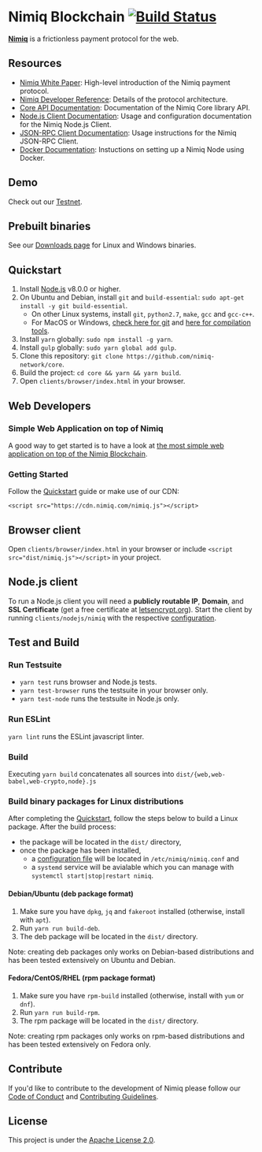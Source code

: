# Nimiq Blockchain [![Build Status](https://travis-ci.org/nimiq-network/core.svg)](https://travis-ci.org/nimiq-network/core)

**[Nimiq](https://nimiq.com/)** is a frictionless payment protocol for the web.

## Resources

- [Nimiq White Paper](https://medium.com/nimiq-network/nimiq-a-peer-to-peer-payment-protocol-native-to-the-web-ffd324bb084): High-level introduction of the Nimiq payment protocol.
- [Nimiq Developer Reference](https://nimiq-network.github.io/developer-reference/): Details of the protocol architecture.
- [Core API Documentation](https://doc.esdoc.org/github.com/nimiq-network/core/): Documentation of the Nimiq Core library API.
- [Node.js Client Documentation](doc/nodejs-client.md): Usage and configuration documentation for the Nimiq Node.js Client.
- [JSON-RPC Client Documentation](doc/json-rpc-client.md): Usage instructions for the Nimiq JSON-RPC Client.
- [Docker Documentation](doc/docker.md): Instuctions on setting up a Nimiq Node using Docker.

## Demo
Check out our [Testnet](https://nimiq-testnet.com).

## Prebuilt binaries
See our [Downloads page](https://nimiq.com/#downloads) for Linux and Windows binaries.

## Quickstart

1. Install [Node.js](https://nodejs.org) v8.0.0 or higher.
2. On Ubuntu and Debian, install `git` and `build-essential`: `sudo apt-get install -y git build-essential`.
    - On other Linux systems, install `git`, `python2.7`, `make`, `gcc` and `gcc-c++`.
    - For MacOS or Windows, [check here for git](https://git-scm.com/downloads) and [here for compilation tools](https://github.com/nodejs/node-gyp#on-mac-os-x).
3. Install `yarn` globally: `sudo npm install -g yarn`.
4. Install `gulp` globally:  `sudo yarn global add gulp`.
5. Clone this repository: `git clone https://github.com/nimiq-network/core`.
6. Build the project: `cd core && yarn && yarn build`.
7. Open `clients/browser/index.html` in your browser.

## Web Developers
### Simple Web Application on top of Nimiq
A good way to get started is to have a look at [the most simple web application on top of the Nimiq Blockchain](https://demo.nimiq.com/).

### Getting Started
Follow the [Quickstart](#quickstart) guide or make use of our CDN:

```
<script src="https://cdn.nimiq.com/nimiq.js"></script>
```

## Browser client

Open `clients/browser/index.html` in your browser or include `<script src="dist/nimiq.js"></script>` in your project.

## Node.js client

To run a Node.js client you will need a **publicly routable IP**, **Domain**, and **SSL Certificate** (get a free certificate at [letsencrypt.org](https://letsencrypt.org/)). Start the client by running `clients/nodejs/nimiq` with the respective [configuration](doc/nodejs-client.md).

## Test and Build

### Run Testsuite
- `yarn test` runs browser and Node.js tests.
- `yarn test-browser` runs the testsuite in your browser only.
- `yarn test-node` runs the testsuite in Node.js only.

### Run ESLint
`yarn lint` runs the ESLint javascript linter.

### Build
Executing `yarn build` concatenates all sources into `dist/{web,web-babel,web-crypto,node}.js`

### Build binary packages for Linux distributions

After completing the [Quickstart](#quickstart), follow the steps below to build a Linux package. After the build process:
- the package will be located in the `dist/` directory, 
- once the package has been installed,
    - a [configuration file](#run-node-js-client) will be located in `/etc/nimiq/nimiq.conf` and
    - a `systemd` service will be avialable which you can manage with `systemctl start|stop|restart nimiq`. 

#### Debian/Ubuntu (deb package format)

1. Make sure you have `dpkg`, `jq` and `fakeroot` installed (otherwise, install with `apt`).
2. Run `yarn run build-deb`.
3. The deb package will be located in the `dist/` directory.

Note: creating deb packages only works on Debian-based distributions and has been tested extensively on Ubuntu and Debian.

#### Fedora/CentOS/RHEL (rpm package format)

1. Make sure you have `rpm-build` installed (otherwise, install with `yum` or `dnf`).
2. Run `yarn run build-rpm`.
3. The rpm package will be located in the `dist/` directory.

Note: creating rpm packages only works on rpm-based distributions and has been tested extensively on Fedora only.

## Contribute

If you'd like to contribute to the development of Nimiq please follow our [Code of Conduct](/.github/CODE_OF_CONDUCT.md) and [Contributing Guidelines](/.github/CONTRIBUTING.md).

## License

This project is under the [Apache License 2.0](./LICENSE.md).
